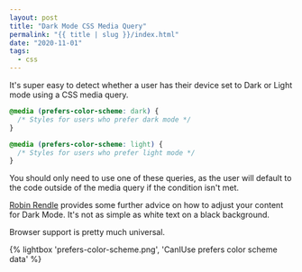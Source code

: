 ```yaml
---
layout: post
title: "Dark Mode CSS Media Query"
permalink: "{{ title | slug }}/index.html"
date: "2020-11-01"
tags:
  - css
---
```


It's super easy to detect whether a user has their device set to Dark or Light mode using a CSS media query.

```css
@media (prefers-color-scheme: dark) {
  /* Styles for users who prefer dark mode */
}

@media (prefers-color-scheme: light) {
  /* Styles for users who prefer light mode */
}
```

You should only need to use one of these queries, as the user will default to the code outside of the media query if the condition isn't met.

[Robin Rendle](https://css-tricks.com/dark-modes-with-css/) provides some further advice on how to adjust your content for Dark Mode. It's not as simple as white text on a black background.

Browser support is pretty much universal.

{% lightbox 'prefers-color-scheme.png', 'CanIUse prefers color scheme data' %}

